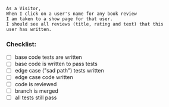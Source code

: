 ```
As a Visitor,
When I click on a user's name for any book review
I am taken to a show page for that user.
I should see all reviews (title, rating and text) that this
user has written.
```

### Checklist:

- [ ] base code tests are written
- [ ] base code is written to pass tests
- [ ] edge case ("sad path") tests written
- [ ] edge case code written
- [ ] code is reviewed
- [ ] branch is merged
- [ ] all tests still pass

